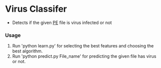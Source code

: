 # Virus Classifer

* Detects if the given [PE](https://en.wikipedia.org/wiki/Portable_Executable) file is virus infected or not

### Usage
 1. Run 'python learn.py' for selecting the best features and choosing the best algorithm. 
 2. Run 'python predict.py File_name' for predicting the given file has virus or not.

